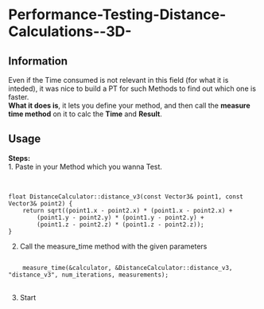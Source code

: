 # Performance-Testing-Distance-Calculations--3D-
 

<h2 align="left">Information</h2>
<p>Even if the Time consumed is not relevant in this field (for what it is inteded), it was nice to build a PT for such Methods to find out which one is faster. <br> <strong>What it does is</strong>, it lets you define your method, and then call the <strong>measure time method</strong> on it to calc the <strong>Time</strong> and <strong>Result</strong>.</p>


<h2 align="left">Usage</h2>
<strong>Steps:</strong> <br>
1. Paste in your Method which you wanna Test. <br>
<br>
<pre><code>
float DistanceCalculator::distance_v3(const Vector3& point1, const Vector3& point2) {
    return sqrt((point1.x - point2.x) * (point1.x - point2.x) +
        (point1.y - point2.y) * (point1.y - point2.y) +
        (point1.z - point2.z) * (point1.z - point2.z));
}
</code></pre>

2. Call the measure_time method with the given parameters <br>
<pre><code>
    measure_time(&calculator, &DistanceCalculator::distance_v3, "distance_v3", num_iterations, measurements);
</code>
</pre>
3. Start <br>
